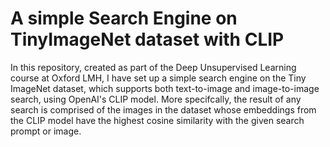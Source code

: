 # A simple Search Engine on TinyImageNet dataset with CLIP
In this repository, created as part of the Deep Unsupervised Learning course at Oxford LMH, I have set up a simple search engine on the Tiny ImageNet dataset, which supports both text-to-image and image-to-image search, using OpenAI's CLIP model. More specifcally, the result of any search is comprised of the images in the dataset whose embeddings from the CLIP model have the highest cosine similarity with the given search prompt or image.
